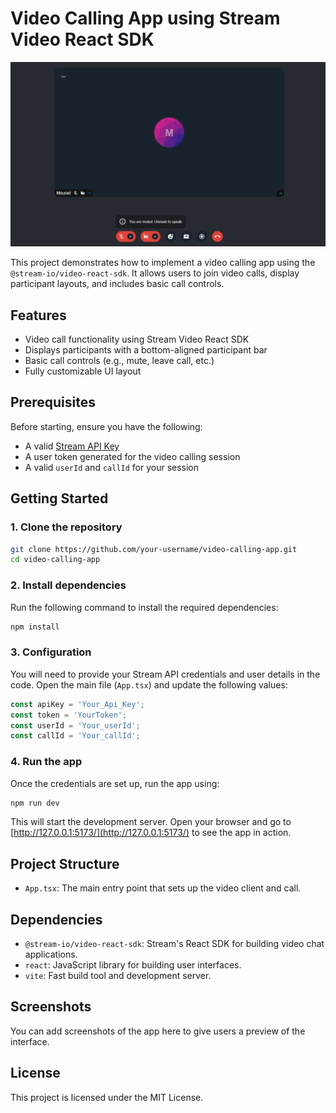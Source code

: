 
# Video Calling App using Stream Video React SDK
![Chat App Logo](./calling-app.png)

This project demonstrates how to implement a video calling app using the `@stream-io/video-react-sdk`. It allows users to join video calls, display participant layouts, and includes basic call controls.

## Features

- Video call functionality using Stream Video React SDK
- Displays participants with a bottom-aligned participant bar
- Basic call controls (e.g., mute, leave call, etc.)
- Fully customizable UI layout

## Prerequisites

Before starting, ensure you have the following:

- A valid [Stream API Key](https://getstream.io/)
- A user token generated for the video calling session
- A valid `userId` and `callId` for your session

## Getting Started

### 1. Clone the repository

```bash
git clone https://github.com/your-username/video-calling-app.git
cd video-calling-app
```

### 2. Install dependencies

Run the following command to install the required dependencies:

```bash
npm install
```

### 3. Configuration

You will need to provide your Stream API credentials and user details in the code. Open the main file (`App.tsx`) and update the following values:

```typescript
const apiKey = 'Your_Api_Key';
const token = 'YourToken';
const userId = 'Your_userId';
const callId = 'Your_callId';
```

### 4. Run the app

Once the credentials are set up, run the app using:

```bash
npm run dev
```

This will start the development server. Open your browser and go to [http://127.0.0.1:5173/](http://127.0.0.1:5173/) to see the app in action.

## Project Structure

- `App.tsx`: The main entry point that sets up the video client and call.

## Dependencies

- `@stream-io/video-react-sdk`: Stream's React SDK for building video chat applications.
- `react`: JavaScript library for building user interfaces.
- `vite`: Fast build tool and development server.

## Screenshots

You can add screenshots of the app here to give users a preview of the interface.

## License

This project is licensed under the MIT License.
